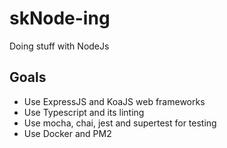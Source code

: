 # skNode-ing

Doing stuff with NodeJs

## Goals

- Use ExpressJS and KoaJS web frameworks
- Use Typescript and its linting
- Use mocha, chai, jest and supertest for testing
- Use Docker and PM2

